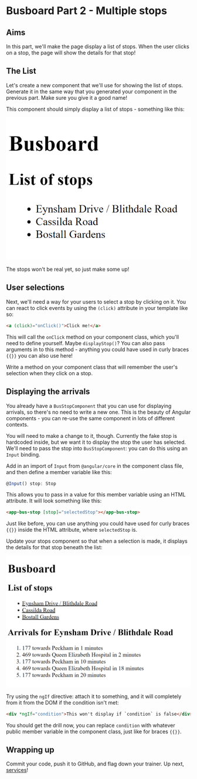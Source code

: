 # Busboard Part 2 - Multiple stops

## Aims

In this part, we'll make the page display a list of stops. When the user clicks on a stop, the page will show the details for that stop!

## The List

Let's create a new component that we'll use for showing the list of stops. Generate it in the same way that you generated your component in the previous part. Make sure you give it a good name!

This component should simply display a list of stops - something like this:

![Part 2 stops](assets/part2stops.PNG)

The stops won't be real yet, so just make some up!

## User selections

Next, we'll need a way for your users to select a stop by clicking on it. You can react to click events by using the `(click)` attribute in your template like so:

```html
<a (click)="onClick()">Click me!</a>
```

This will call the `onClick` method on your component class, which you'll need to define yourself. Maybe `displayStop()`? You can also pass arguments in to this method - anything you could have used in curly braces `{{}}` you can also use here!

Write a method on your component class that will remember the user's selection when they click on a stop.

## Displaying the arrivals

You already have a `BusStopComponent` that you can use for displaying arrivals, so there's no need to write a new one. This is the beauty of Angular components - you can re-use the same component in lots of different contexts.

You will need to make a change to it, though. Currently the fake stop is hardcoded inside, but we want it to display the stop the user has selected. We'll need to pass the stop into `BusStopComponent`: you can do this using an `Input` binding.

Add in an import of `Input` from `@angular/core` in the component class file, and then define a member variable like this:

```typescript
@Input() stop: Stop
```

This allows you to pass in a value for this member variable using an HTML attribute. It will look something like this:

```html
<app-bus-stop [stop]="selectedStop"></app-bus-stop>
```

Just like before, you can use anything you could have used for curly braces `{{}}` inside the HTML attribute, where `selectedStop` is.

Update your stops component so that when a selection is made, it displays the details for that stop beneath the list:

![Part 2 arrivals](assets/part2arrivals.PNG)

Try using the `ngIf` directive: attach it to something, and it will completely from it from the DOM if the condition isn't met:

```html
<div *ngIf="condition">This won't display if `condition` is false</div>
```

You should get the drill now, you can replace `condition` with whatever public member variable in the component class, just like for braces `{{}}`.

## Wrapping up

Commit your code, push it to GitHub, and flag down your trainer. Up next, [services](Part3.md)!